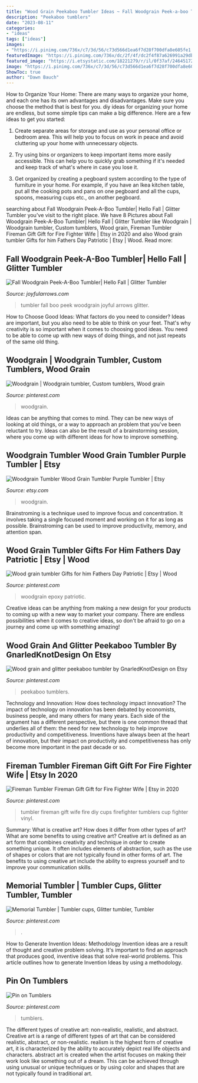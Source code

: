 ```yaml
---
title: "Wood Grain Peekaboo Tumbler Ideas ~ Fall Woodgrain Peek-a-boo Tumbler| Hello Fall"
description: "Peekaboo tumblers"
date: "2023-08-11"
categories:
- "ideas"
tags: ["ideas"]
images:
- "https://i.pinimg.com/736x/c7/3d/56/c73d566d1ea6f7d28f700dfa8e605fe1.jpg"
featuredImage: "https://i.pinimg.com/736x/dc/2f/4f/dc2f4f87a626991a29dbd5d0b0d7d53b.jpg"
featured_image: "https://i.etsystatic.com/18221279/r/il/0f37af/2464517294/il_fullxfull.2464517294_l2po.jpg"
image: "https://i.pinimg.com/736x/c7/3d/56/c73d566d1ea6f7d28f700dfa8e605fe1.jpg"
ShowToc: true
author: "Dawn Bauch"
---
```



How to Organize Your Home: There are many ways to organize your home, and each one has its own advantages and disadvantages. Make sure you choose the method that is best for you.
diy ideas for organizing your home are endless, but some simple tips can make a big difference. Here are a few ideas to get you started:
1. Create separate areas for storage and use as your personal office or bedroom area. This will help you to focus on work in peace and avoid cluttering up your home with unnecessary objects.

2. Try using bins or organizers to keep important items more easily accessible. This can help you to quickly grab something if it's needed and keep track of what's where in case you lose it.

3. Get organized by creating a pegboard system according to the type of furniture in your home. For example, if you have an Ikea kitchen table, put all the cooking pots and pans on one pegboard and all the cups, spoons, measuring cups etc., on another pegboard.

	

		
searching about Fall Woodgrain Peek-A-Boo Tumbler| Hello Fall | Glitter Tumbler you've visit to the right place. We have 8 Pictures about Fall Woodgrain Peek-A-Boo Tumbler| Hello Fall | Glitter Tumbler like Woodgrain | Woodgrain tumbler, Custom tumblers, Wood grain, Fireman Tumbler Fireman Gift Gift for Fire Fighter Wife | Etsy in 2020 and also Wood grain tumbler Gifts for him Fathers Day Patriotic | Etsy | Wood. Read more:
		
    
## Fall Woodgrain Peek-A-Boo Tumbler| Hello Fall | Glitter Tumbler

<img loading=lazy src="https://i.etsystatic.com/18221279/r/il/0f37af/2464517294/il_fullxfull.2464517294_l2po.jpg" onerror="this.onerror=null;this.src='https://tse2.mm.bing.net/th?id=OIP._J-fpNdzLpMs7ac3Hs9nfgHaJ4&amp;pid=15.1';" alt="Fall Woodgrain Peek-A-Boo Tumbler| Hello Fall | Glitter Tumbler">

_Source: joyfularrows.com_

>tumbler fall boo peek woodgrain joyful arrows glitter. 

	

How to Choose Good Ideas: What factors do you need to consider?
Ideas are important, but you also need to be able to think on your feet. That's why creativity is so important when it comes to choosing good ideas. You need to be able to come up with new ways of doing things, and not just repeats of the same old thing.

    
## Woodgrain | Woodgrain Tumbler, Custom Tumblers, Wood Grain

<img loading=lazy src="https://i.pinimg.com/736x/e2/a2/06/e2a206fdebe97cff09e4ab46c5374182.jpg" onerror="this.onerror=null;this.src='https://tse4.mm.bing.net/th?id=OIP.CB0Qjj4IDO8tKIK9wnhiSAHaHa&amp;pid=15.1';" alt="Woodgrain | Woodgrain tumbler, Custom tumblers, Wood grain">

_Source: pinterest.com_

>woodgrain. 

	

Ideas can be anything that comes to mind. They can be new ways of looking at old things, or a way to approach an problem that you've been reluctant to try. Ideas can also be the result of a brainstorming session, where you come up with different ideas for how to improve something.

    
## Woodgrain Tumbler Wood Grain Tumbler Purple Tumbler | Etsy

<img loading=lazy src="https://i.etsystatic.com/6303673/r/il/85cce4/1642521872/il_794xN.1642521872_hytl.jpg" onerror="this.onerror=null;this.src='https://tse1.mm.bing.net/th?id=OIP.FAu9pYD7ob2DRg9FuaFYSQHaPO&amp;pid=15.1';" alt="Woodgrain Tumbler Wood Grain Tumbler Purple Tumbler | Etsy">

_Source: etsy.com_

>woodgrain. 

	

Brainstroming is a technique used to improve focus and concentration. It involves taking a single focused moment and working on it for as long as possible. Brainstroming can be used to improve productivity, memory, and attention span.

    
## Wood Grain Tumbler Gifts For Him Fathers Day Patriotic | Etsy | Wood

<img loading=lazy src="https://i.pinimg.com/736x/dc/2f/4f/dc2f4f87a626991a29dbd5d0b0d7d53b.jpg" onerror="this.onerror=null;this.src='https://tse2.mm.bing.net/th?id=OIP.-Z147NxoodbT1mUxesJajgHaNm&amp;pid=15.1';" alt="Wood grain tumbler Gifts for him Fathers Day Patriotic | Etsy | Wood">

_Source: pinterest.com_

>woodgrain epoxy patriotic. 

	

Creative ideas can be anything from making a new design for your products to coming up with a new way to market your company. There are endless possibilities when it comes to creative ideas, so don't be afraid to go on a journey and come up with something amazing!

    
## Wood Grain And Glitter Peekaboo Tumbler By GnarledKnotDesign On Etsy

<img loading=lazy src="https://i.pinimg.com/originals/3e/ad/23/3ead2327c1550d3c43096e810f53b022.jpg" onerror="this.onerror=null;this.src='https://tse1.mm.bing.net/th?id=OIP.wHeLoa9jNXNch2UMR3vFTwHaJ4&amp;pid=15.1';" alt="Wood grain and glitter peekaboo tumbler by GnarledKnotDesign on Etsy">

_Source: pinterest.com_

>peekaboo tumblers. 

	

Technology and Innovation: How does technology impact innovation?
The impact of technology on innovation has been debated by economists, business people, and many others for many years. Each side of the argument has a different perspective, but there is one common thread that underlies all of them: the need for new technology to help improve productivity and competitiveness. Inventions have always been at the heart of innovation, but their impact on productivity and competitiveness has only become more important in the past decade or so.

    
## Fireman Tumbler Fireman Gift Gift For Fire Fighter Wife | Etsy In 2020

<img loading=lazy src="https://i.pinimg.com/736x/6d/65/23/6d652395d00863c1003a3df423c7435b.jpg" onerror="this.onerror=null;this.src='https://tse2.mm.bing.net/th?id=OIP.SZF8f4CeYoLY-MzyehoXigHaJ3&amp;pid=15.1';" alt="Fireman Tumbler Fireman Gift Gift for Fire Fighter Wife | Etsy in 2020">

_Source: pinterest.com_

>tumbler fireman gift wife fire diy cups firefighter tumblers cup fighter vinyl. 

	

Summary: What is creative art? How does it differ from other types of art? What are some benefits to using creative art?
Creative art is defined as an art form that combines creativity and technique in order to create something unique. It often includes elements of abstraction, such as the use of shapes or colors that are not typically found in other forms of art. The benefits to using creative art include the ability to express yourself and to improve your communication skills.

    
## Memorial Tumbler | Tumbler Cups, Glitter Tumbler, Tumbler

<img loading=lazy src="https://i.pinimg.com/originals/d4/e7/15/d4e71549a52610f9ea9d18cbb4f0c07e.jpg" onerror="this.onerror=null;this.src='https://tse4.mm.bing.net/th?id=OIP.XpPk5X9DUuuLhjdKWyk71gHaJ4&amp;pid=15.1';" alt="Memorial Tumbler | Tumbler cups, Glitter tumbler, Tumbler">

_Source: pinterest.com_

>. 

	

How to Generate Invention Ideas: Methodology
Invention ideas are a result of thought and creative problem solving. It's important to find an approach that produces good, inventive ideas that solve real-world problems. This article outlines how to generate Invention Ideas by using a methodology.

    
## Pin On Tumblers

<img loading=lazy src="https://i.pinimg.com/736x/c7/3d/56/c73d566d1ea6f7d28f700dfa8e605fe1.jpg" onerror="this.onerror=null;this.src='https://tse2.mm.bing.net/th?id=OIP.IZ_UNfM4FksyFOdNa7VIzgHaJ3&amp;pid=15.1';" alt="Pin on Tumblers">

_Source: pinterest.com_

>tumblers. 

	

The different types of creative art: non-realistic, realistic, and abstract.
Creative art is a range of different types of art that can be considered realistic, abstract, or non-realistic. realism is the highest form of creative art, it is characterized by the ability to accurately depict real life objects and characters. abstract art is created when the artist focuses on making their work look like something out of a dream. This can be achieved through using unusual or unique techniques or by using color and shapes that are not typically found in traditional art.

